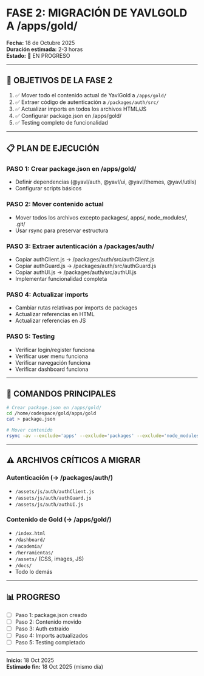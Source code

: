 # FASE 2: MIGRACIÓN DE YAVLGOLD A /apps/gold/

**Fecha:** 18 de Octubre 2025  
**Duración estimada:** 2-3 horas  
**Estado:** 🔄 EN PROGRESO

---

## 🎯 OBJETIVOS DE LA FASE 2

1. ✅ Mover todo el contenido actual de YavlGold a `/apps/gold/`
2. ✅ Extraer código de autenticación a `/packages/auth/src/`
3. ✅ Actualizar imports en todos los archivos HTML/JS
4. ✅ Configurar package.json en /apps/gold/
5. ✅ Testing completo de funcionalidad

---

## 📋 PLAN DE EJECUCIÓN

### PASO 1: Crear package.json en /apps/gold/
- Definir dependencias (@yavl/auth, @yavl/ui, @yavl/themes, @yavl/utils)
- Configurar scripts básicos

### PASO 2: Mover contenido actual
- Mover todos los archivos excepto packages/, apps/, node_modules/, .git/
- Usar rsync para preservar estructura

### PASO 3: Extraer autenticación a /packages/auth/
- Copiar authClient.js → /packages/auth/src/authClient.js
- Copiar authGuard.js → /packages/auth/src/authGuard.js
- Copiar authUI.js → /packages/auth/src/authUI.js
- Implementar funcionalidad completa

### PASO 4: Actualizar imports
- Cambiar rutas relativas por imports de packages
- Actualizar referencias en HTML
- Actualizar referencias en JS

### PASO 5: Testing
- Verificar login/register funciona
- Verificar user menu funciona
- Verificar navegación funciona
- Verificar dashboard funciona

---

## 🔧 COMANDOS PRINCIPALES

```bash
# Crear package.json en /apps/gold/
cd /home/codespace/gold/apps/gold
cat > package.json

# Mover contenido
rsync -av --exclude='apps' --exclude='packages' --exclude='node_modules' --exclude='.git' --exclude='pnpm-*' --exclude='package.json' /home/codespace/gold/ /home/codespace/gold/apps/gold/
```

---

## ⚠️ ARCHIVOS CRÍTICOS A MIGRAR

### Autenticación (→ /packages/auth/)
- `/assets/js/auth/authClient.js`
- `/assets/js/auth/authGuard.js`
- `/assets/js/auth/authUI.js`

### Contenido de Gold (→ /apps/gold/)
- `/index.html`
- `/dashboard/`
- `/academia/`
- `/herramientas/`
- `/assets/` (CSS, images, JS)
- `/docs/`
- Todo lo demás

---

## 📊 PROGRESO

- [ ] Paso 1: package.json creado
- [ ] Paso 2: Contenido movido
- [ ] Paso 3: Auth extraído
- [ ] Paso 4: Imports actualizados
- [ ] Paso 5: Testing completado

---

**Inicio:** 18 Oct 2025  
**Estimado fin:** 18 Oct 2025 (mismo día)

